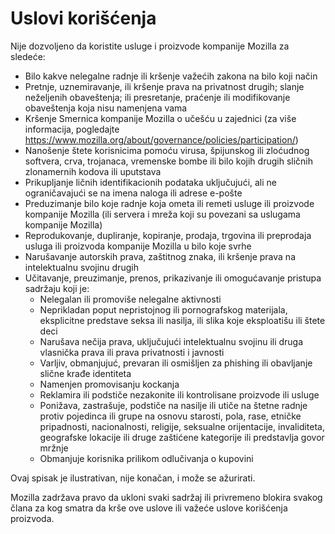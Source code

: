 # Uslovi korišćenja

Nije dozvoljeno da koristite usluge i proizvode kompanije Mozilla za sledeće:

* Bilo kakve nelegalne radnje ili kršenje važećih zakona na bilo koji način
* Pretnje, uznemiravanje, ili kršenje prava na privatnost drugih; slanje neželjenih 
obaveštenja; ili presretanje, praćenje ili modifikovanje obaveštenja koja nisu namenjena vama
* Kršenje Smernica kompanije Mozilla o učešću u zajednici (za više informacija, pogledajte 
<https://www.mozilla.org/about/governance/policies/participation/>)
* Nanošenje štete korisnicima pomoću virusa, špijunskog ili zloćudnog softvera, crva, 
trojanaca, vremenske bombe ili bilo kojih drugih sličnih zlonamernih kodova ili uputstava
* Prikupljanje ličnih identifikacionih podataka uključujući, ali ne ograničavajući se na imena naloga ili adrese e-pošte
* Preduzimanje bilo koje radnje koja ometa ili remeti usluge ili proizvode kompanije 
Mozilla (ili servera i mreža koji su povezani sa uslugama kompanije Mozilla)
* Reprodukovanje, dupliranje, kopiranje, prodaja, trgovina ili preprodaja usluga ili 
proizvoda kompanije Mozilla u bilo koje svrhe
* Narušavanje autorskih prava, zaštitnog znaka, ili kršenje prava na intelektualnu 
svojinu drugih
* Učitavanje, preuzimanje, prenos, prikazivanje ili omogućavanje pristupa sadržaju koji je:
    * Nelegalan ili promoviše nelegalne aktivnosti
    * Neprikladan poput nepristojnog ili pornografskog materijala, eksplicitne predstave seksa ili nasilja, ili slika koje eksploatišu ili štete deci
    * Narušava nečija prava, uključujući intelektualnu svojinu ili druga vlasnička prava ili prava privatnosti i javnosti
    * Varljiv, obmanjujuć, prevaran ili osmišljen za phishing ili obavljanje slične krađe identiteta
    * Namenjen promovisanju kockanja
    * Reklamira ili podstiče nezakonite ili kontrolisane proizvode ili usluge
    * Ponižava, zastrašuje, podstiče na nasilje ili utiče na štetne radnje protiv pojedinca ili grupe na osnovu starosti, pola, rase, etničke pripadnosti, nacionalnosti, religije, seksualne orijentacije, invaliditeta, geografske lokacije ili druge zaštićene kategorije ili predstavlja govor mržnje
    * Obmanjuje korisnika prilikom odlučivanja o kupovini

Ovaj spisak je ilustrativan, nije konačan, i može se ažurirati.

Mozilla zadržava pravo da ukloni svaki sadržaj ili privremeno blokira svakog člana za kog smatra da krše ove uslove ili važeće uslove korišćenja proizvoda. 
